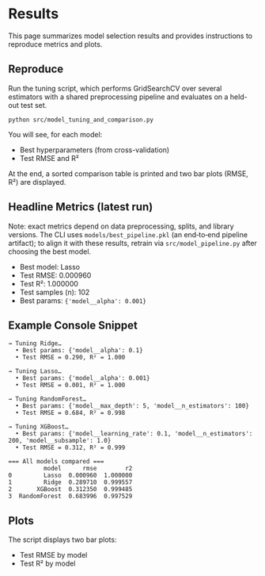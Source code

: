 # Results

This page summarizes model selection results and provides instructions to reproduce metrics and plots.

## Reproduce

Run the tuning script, which performs GridSearchCV over several estimators with a shared preprocessing pipeline and evaluates on a held-out test set.

```
python src/model_tuning_and_comparison.py
```

You will see, for each model:
- Best hyperparameters (from cross-validation)
- Test RMSE and R²

At the end, a sorted comparison table is printed and two bar plots (RMSE, R²) are displayed.

## Headline Metrics (latest run)

Note: exact metrics depend on data preprocessing, splits, and library versions. The CLI uses `models/best_pipeline.pkl` (an end‑to‑end pipeline artifact); to align it with these results, retrain via `src/model_pipeline.py` after choosing the best model.

- Best model: Lasso
- Test RMSE: 0.000960
- Test R²:   1.000000
- Test samples (n): 102
- Best params: `{'model__alpha': 0.001}`

## Example Console Snippet

```
→ Tuning Ridge…
  • Best params: {'model__alpha': 0.1}
  • Test RMSE = 0.290, R² = 1.000

→ Tuning Lasso…
  • Best params: {'model__alpha': 0.001}
  • Test RMSE = 0.001, R² = 1.000

→ Tuning RandomForest…
  • Best params: {'model__max_depth': 5, 'model__n_estimators': 100}
  • Test RMSE = 0.684, R² = 0.998

→ Tuning XGBoost…
  • Best params: {'model__learning_rate': 0.1, 'model__n_estimators': 200, 'model__subsample': 1.0}
  • Test RMSE = 0.312, R² = 0.999

=== All models compared ===
          model      rmse        r2
0         Lasso  0.000960  1.000000
1         Ridge  0.289710  0.999557
2       XGBoost  0.312350  0.999485
3  RandomForest  0.683996  0.997529
```

## Plots

The script displays two bar plots:
- Test RMSE by model
- Test R² by model
